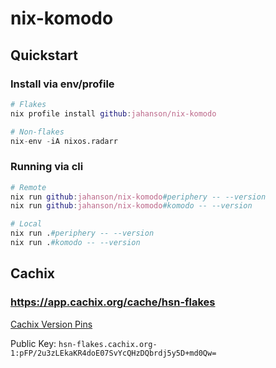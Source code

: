 # nix-komodo

## Quickstart

### Install via env/profile

```nix
# Flakes
nix profile install github:jahanson/nix-komodo

# Non-flakes
nix-env -iA nixos.radarr
```

### Running via cli

```nix
# Remote
nix run github:jahanson/nix-komodo#periphery -- --version
nix run github:jahanson/nix-komodo#komodo -- --version

# Local
nix run .#periphery -- --version
nix run .#komodo -- --version
```

## Cachix

### https://app.cachix.org/cache/hsn-flakes

[Cachix Version Pins](https://app.cachix.org/cache/hsn-flakes#pins)

Public Key: `hsn-flakes.cachix.org-1:pFP/2u3zLEkaKR4doE07SvYcQHzDQbrdj5y5D+md0Qw=`
